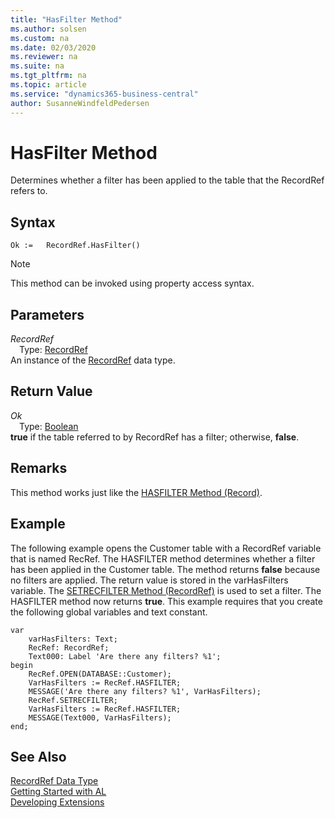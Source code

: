 ```yaml
---
title: "HasFilter Method"
ms.author: solsen
ms.custom: na
ms.date: 02/03/2020
ms.reviewer: na
ms.suite: na
ms.tgt_pltfrm: na
ms.topic: article
ms.service: "dynamics365-business-central"
author: SusanneWindfeldPedersen
---
```

[//]: # (START>DO_NOT_EDIT)
[//]: # (IMPORTANT:Do not edit any of the content between here and the END>DO_NOT_EDIT.)
[//]: # (Any modifications should be made in the .xml files in the ModernDev repo.)
# HasFilter Method
Determines whether a filter has been applied to the table that the RecordRef refers to.


## Syntax
```
Ok :=   RecordRef.HasFilter()
```
> [!NOTE]  
> This method can be invoked using property access syntax.  

## Parameters
*RecordRef*  
&emsp;Type: [RecordRef](recordref-data-type.md)  
An instance of the [RecordRef](recordref-data-type.md) data type.  

## Return Value
*Ok*  
&emsp;Type: [Boolean](../boolean/boolean-data-type.md)  
**true** if the table referred to by RecordRef has a filter; otherwise, **false**.  


[//]: # (IMPORTANT: END>DO_NOT_EDIT)

## Remarks  
 This method works just like the [HASFILTER Method \(Record\)](../record/record-hasfilter-method.md).  
  
## Example  
 The following example opens the Customer table with a RecordRef variable that is named RecRef. The HASFILTER method determines whether a filter has been applied in the Customer table. The method returns **false** because no filters are applied. The return value is stored in the varHasFilters variable. The [SETRECFILTER Method \(RecordRef\)](recordref-setrecfilter-method.md) is used to set a filter. The HASFILTER method now returns **true**. This example requires that you create the following global variables and text constant.  
    
```   
var
    varHasFilters: Text;
    RecRef: RecordRef;
    Text000: Label 'Are there any filters? %1';
begin   
    RecRef.OPEN(DATABASE::Customer);  
    VarHasFilters := RecRef.HASFILTER;  
    MESSAGE('Are there any filters? %1', VarHasFilters);  
    RecRef.SETRECFILTER;  
    VarHasFilters := RecRef.HASFILTER;  
    MESSAGE(Text000, VarHasFilters);  
end;
```  

## See Also
[RecordRef Data Type](recordref-data-type.md)  
[Getting Started with AL](../../devenv-get-started.md)  
[Developing Extensions](../../devenv-dev-overview.md)
